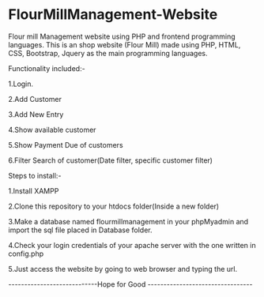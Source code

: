 # FlourMillManagement-Website
Flour mill Management website using PHP and frontend programming languages. This is an shop website (Flour Mill) made using PHP, HTML, CSS, Bootstrap, Jquery as the main programming languages.

Functionality included:-

1.Login.

2.Add Customer

3.Add New Entry

4.Show available customer

5.Show Payment Due of customers

6.Filter Search of customer(Date filter, specific customer filter)

Steps to install:-

1.Install XAMPP

2.Clone this repository to your htdocs folder(Inside a new folder)

3.Make a database named flourmillmanagement in your phpMyadmin and import the sql file placed in Database folder.

4.Check your login credentials of your apache server with the one written in config.php

5.Just access the website by going to web browser and typing the url.

----------------------------Hope for Good ---------------------------------
